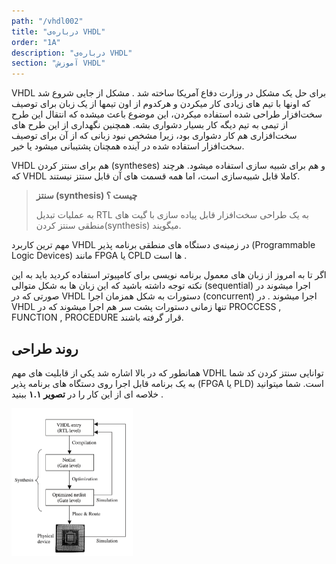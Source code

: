 ```yaml
---
path: "/vhdl002"
title: "درباره‌ی VHDL"
order: "1A"
description: "درباره‌ی VHDL"
section: "آموزش VHDL"   
---
```


VHDL  برای حل یک مشکل در وزارت دفاع آمریکا ساخته شد . مشکل از جایی شروع شد که اونها با تیم های زیادی کار میکردن و هرکدوم از اون تیمها از یک زبان برای توصیف سخت‌افزار طراحی شده استفاده میکردن، این موضوع باعث میشده که انتقال این طرح از تیمی به تیم دیگه کار بسیار دشواری بشه. همچنین نگهداری از این طرح های سخت‌افزاری هم کار دشواری بود، زیرا مشخص نبود زبانی که از آن برای توصیف سخت‌افزار استفاده شده در آینده همچنان پشتیبانی میشود یا خیر.

VHDL  هم برای سنتز کردن (syntheses) و هم برای شبیه سازی استفاده میشود. هرچند که VHDL کاملا قابل شبیه‌سازی است، اما همه قسمت های آن قابل سنتز نیستند. 



> **سنتز (synthesis) چیست ؟‌**
>
> به عملیات تبدیل RTL به یک طراحی سخت‌افزار قابل پیاده سازی با گیت های منطقی سنتز کردن(synthesis) میگویند. 
>
> 

مهم ترین کاربرد VHDL در زمینه‌ی دستگاه های  منطقی برنامه پذیر (Programmable Logic Devices) مانند FPGA یا CPLD ها است .

اگر تا به امروز از زبان های معمول برنامه نویسی برای کامپیوتر استفاده کردید باید به این نکته توجه داشته باشید که  این زبان ها به شکل متوالی (sequential) اجرا میشوند در صورتی که در VHDL  دستورات به شکل همزمان اجرا (concurrent) اجرا میشوند . در VHDL تنها زمانی دستورات پشت سر هم اجرا میشوند که در PROCCESS , FUNCTION , PROCEDURE قرار گرفته باشند. 

## روند طراحی

همانطور که در بالا اشاره شد یکی از قابلیت های مهم VDHL توانایی سنتز کردن کد شما به یک برنامه قابل اجرا روی دستگاه های برنامه پذیر (FPGA یا PLD) است. شما میتوانید خلاصه ای از این کار را در **تصویر ۱.۱**  ببنید .

<img src="../images/1.1.png" alt="fig 1.1" style="zoom: 25%;" />